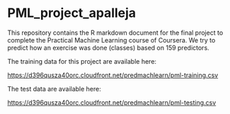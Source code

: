 # PML_project_apalleja

This repository contains the R markdown document for the final project to complete the Practical Machine Learning course of Coursera.
We try to predict how an exercise was done (classes) based on 159 predictors.

The training data for this project are available here:

https://d396qusza40orc.cloudfront.net/predmachlearn/pml-training.csv

The test data are available here:

https://d396qusza40orc.cloudfront.net/predmachlearn/pml-testing.csv
